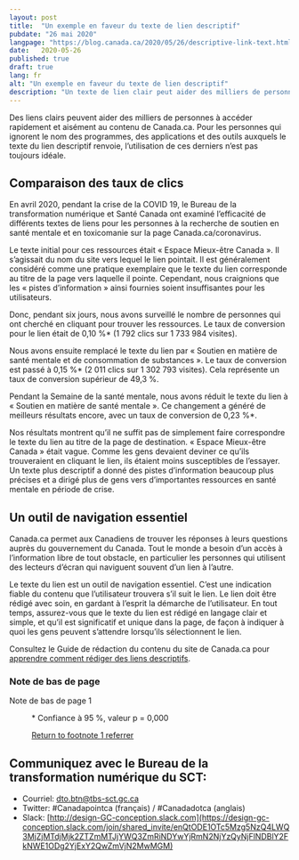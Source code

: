 ```yaml
---
layout: post
title:  "Un exemple en faveur du texte de lien descriptif"
pubdate: "26 mai 2020"
langpage: "https://blog.canada.ca/2020/05/26/descriptive-link-text.html"
date:   2020-05-26
published: true
draft: true
lang: fr
alt: "Un exemple en faveur du texte de lien descriptif"
description: "Un texte de lien clair peut aider des milliers de personnes supplémentaires à accéder rapidement et facilement au contenu de Canada.ca dont elles ont besoin."
---
```


Des liens clairs peuvent aider des milliers de personnes à accéder rapidement et aisément au contenu de Canada.ca. Pour les personnes qui ignorent le nom des programmes, des applications et des outils auxquels le texte du lien descriptif renvoie, l’utilisation de ces derniers n’est pas toujours idéale.

## Comparaison des taux de clics

En avril 2020, pendant la crise de la COVID 19, le Bureau de la transformation numérique et Santé Canada ont examiné l’efficacité de différents textes de liens pour les personnes à la recherche de soutien en santé mentale et en toxicomanie sur la page Canada.ca/coronavirus. 

Le texte initial pour ces ressources était « Espace Mieux-être Canada ». Il s’agissait du nom du site vers lequel le lien pointait. Il est généralement considéré comme une pratique exemplaire que le texte du lien corresponde au titre de la page vers laquelle il pointe. Cependant, nous craignions que les « pistes d’information » ainsi fournies soient insuffisantes pour les utilisateurs.

Donc, pendant six jours, nous avons surveillé le nombre de personnes qui ont cherché en cliquant pour trouver les ressources. Le taux de conversion pour le lien était de 0,10 %* (1 792 clics sur 1 733 984 visites). 

Nous avons ensuite remplacé le texte du lien par « Soutien en matière de santé mentale et de consommation de substances ». Le taux de conversion est passé à 0,15 %* (2 011 clics sur 1 302 793 visites). Cela représente un taux de conversion supérieur de 49,3 %. 

Pendant la Semaine de la santé mentale, nous avons réduit le texte du lien à « Soutien en matière de santé mentale ». Ce changement a généré de meilleurs résultats encore, avec un taux de conversion de 0,23 %*.

Nos résultats montrent qu’il ne suffit pas de simplement faire correspondre le texte du lien au titre de la page de destination. 
« Espace Mieux-être Canada » était vague. Comme les gens devaient deviner ce qu’ils trouveraient en cliquant le lien, ils étaient moins susceptibles de l’essayer. Un texte plus descriptif a donné des pistes d’information beaucoup plus précises et a dirigé plus de gens vers d’importantes ressources en santé mentale en période de crise.

## Un outil de navigation essentiel

Canada.ca permet aux Canadiens de trouver les réponses à leurs questions auprès du gouvernement du Canada. Tout le monde a besoin d’un accès à l’information libre de tout obstacle, en particulier les personnes qui utilisent des lecteurs d’écran qui naviguent souvent d’un lien à l’autre. 

Le texte du lien est un outil de navigation essentiel. C’est une indication fiable du contenu que l’utilisateur trouvera s’il suit le lien. Le lien doit être rédigé avec soin, en gardant à l’esprit la démarche de l’utilisateur. En tout temps, assurez-vous que le texte du lien est rédigé en langage clair et simple, et qu’il est significatif et unique dans la page, de façon à indiquer à quoi les gens peuvent s’attendre lorsqu’ils sélectionnent le lien. 

Consultez le Guide de rédaction du contenu du site de Canada.ca pour [apprendre comment rédiger des liens descriptifs](https://www.canada.ca/fr/secretariat-conseil-tresor/services/communications-gouvernementales/guide-redaction-contenu-canada.html#wp7-2).

<div class="wb-fnote wb-init wb-fnote-inited" role="note" id="wb-auto-4">
<h3 id="fn" class="wb-inv">Note de bas de page</h3>

<dl>
  <dt id="fn1-dt">Note de bas de page 1</dt>
  <dd id="fn1" tabindex="-1" aria-labelledby="fn1-dt">
    <p> * Confiance à 95 %, valeur p = 0,000</p>
    <p class="fn-rtn"><a href="#fn1-rtn"><span class="wb-invisible">Return to footnote </span>1<span class="wb-invisible"> referrer</span></a></p>
  </dd>
</dl>
</div>

## Communiquez avec le Bureau de la transformation numérique du SCT:

* Courriel: [dto.btn@tbs-sct.gc.ca](mailto:dto.btn@tbs-sct.gc.ca)
* Twitter: #Canadapointca (français) / #Canadadotca (anglais)
* Slack: [http://design-GC-conception.slack.com](https://design-gc-conception.slack.com/join/shared_invite/enQtODE1OTc5Mzg5NzQ4LWQ3MjZjMTdjMjk2ZTZmMTJjYWQ3ZmRiNDYwYjRmN2NjYzQyNjFlNDBlY2FkNWE1ODg2YjExY2QwZmVjN2MwMGM)

